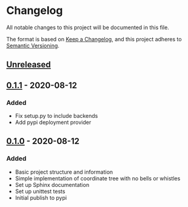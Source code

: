 # Changelog
All notable changes to this project will be documented in this file.

The format is based on [Keep a Changelog](https://keepachangelog.com/en/1.0.0/),
and this project adheres to [Semantic Versioning](https://semver.org/spec/v2.0.0.html).

## [Unreleased]

## [0.1.1] - 2020-08-12
### Added
- Fix setup.py to include backends
- Add pypi deployment provider

## [0.1.0] - 2020-08-12
### Added
- Basic project structure and information
- Simple implementation of coordinate tree with no bells or whistles
- Set up Sphinx documentation
- Set up unittest tests
- Initial publish to pypi

[Unreleased]: https://github.com/hdamron17/mulberry/compare/v0.1.1...HEAD
[0.1.1]: https://github.com/hdamron17/mulberry/compare/v0.1.0...v0.1.1
[0.1.0]: https://github.com/hdamron17/mulberry/releases/tag/v0.1.0
